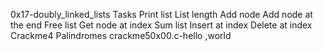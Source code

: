 0x17-doubly_linked_lists
Tasks
Print list
List length
Add node
Add node at the end
Free list
Get node at index
Sum list
Insert at index
Delete at index
Crackme4
Palindromes
crackme50x00.c-hello ,world
